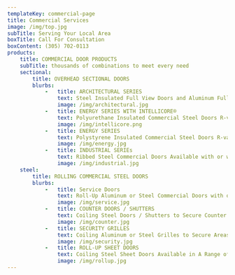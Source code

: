 ```yaml
---
templateKey: commercial-page
title: Commercial Services
image: /img/top.jpg
subTitle: Serving Your Local Area
boxTitle: Call For Consultation
boxContent: (305) 702-0113
products:
    title: COMMERCIAL DOOR PRODUCTS
    subTitle: thousands of combinations to meet every need
    sectional:
        title: OVERHEAD SECTIONAL DOORS
        blurbs:
            -   title: ARCHITECTURAL SERIES
                text: Steel Insulated Full View Doors and Aluminum Full View Doors
                image: /img/architectural.jpg
            -   title: ENERGY SERIES WITH INTELLICORE®
                text: Polyurethane Insulated Commercial Steel Doors R-values to 22.2
                image: /img/intellicore.png
            -   title: ENERGY SERIES
                text: Polystyrene Insulated Commercial Steel Doors R-values to 9.1
                image: /img/energy.jpg
            -   title: INDUSTRIAL SERIEs
                text: Ribbed Steel Commercial Doors Available with or without Insulation
                image: /img/industrial.jpg
    steel:
        title: ROLLING COMMERCIAL STEEL DOORS
        blurbs:
            -   title: Service Doors
                text: Roll-Up Aluminum or Steel Commercial Doors with or without Insulation
                image: /img/service.jpg
            -   title: COUNTER DOORS / SHUTTERS
                text: Coiling Steel Doors / Shutters to Secure Counter Openings & Similar Areas
                image: /img/counter.jpg
            -   title: SECURITY GRILLES
                text: Coiling Aluminum or Steel Grilles to Secure Areas Requiring Visual Access and Air Circulation
                image: /img/security.jpg
            -   title: ROLL-UP SHEET DOORS
                text: Coiling Steel Sheet Doors Available in A Range of Gauges and Colors
                image: /img/rollup.jpg
---
```


